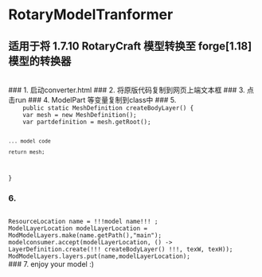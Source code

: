 # RotaryModelTranformer
## 适用于将 1.7.10 RotaryCraft 模型转换至 forge[1.18] 模型的转换器

<br />
### 1. 启动converter.html
### 2. 将原版代码复制到网页上端文本框
### 3. 点击run
### 4. ModelPart 等变量复制到class中
### 5.

<code>
    public static MeshDefinition createBodyLayer() {
    var mesh = new MeshDefinition();
    var partdefinition = mesh.getRoot();

    ... model code

    return mesh;
}
</code>

### 6.
<code>
ResourceLocation name = !!!model name!!! ;
ModelLayerLocation modelLayerLocation = ModModelLayers.make(name.getPath(),"main");
modelconsumer.accept(modelLayerLocation, () -> LayerDefinition.create(!!! createBodyLayer() !!!, texW, texH));
ModModelLayers.layers.put(name,modelLayerLocation);
</code>
### 7. enjoy your model :)
